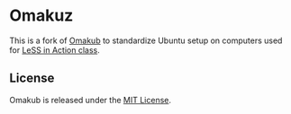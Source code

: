 # Omakuz

This is a fork of [Omakub](https://github.com/basecamp/omakub) to standardize Ubuntu setup on computers used for [LeSS in Action class](https://www.odd-e.com/courses/less-in-action-developer-practices.html).

## License

Omakub is released under the [MIT License](https://opensource.org/licenses/MIT).
